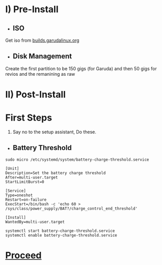 # I) Pre-Install

- ## ISO
Get iso from [builds.garudalinux.org](builds.garudalinux.org)

- ## Disk Management
Create the first partition to be 150 gigs (for Garuda) and then 50 gigs for revios and the remanining as raw

# II) Post-Install

# First Steps

1. Say no to the setup assistant, Do these.

- ## Battery Threshold

```
sudo micro /etc/systemd/system/battery-charge-threshold.service 
```

```
[Unit]
Description=Set the battery charge threshold
After=multi-user.target
StartLimitBurst=0

[Service]
Type=oneshot
Restart=on-failure
ExecStart=/bin/bash -c 'echo 60 > /sys/class/power_supply/BAT?/charge_control_end_threshold'

[Install]
WantedBy=multi-user.target
```

```
systemctl start battery-charge-threshold.service
systemctl enable battery-charge-threshold.service
```

# [Proceed](https://github.com/Hooke012/OmniGuides/blob/main/Software/Linux.md)
